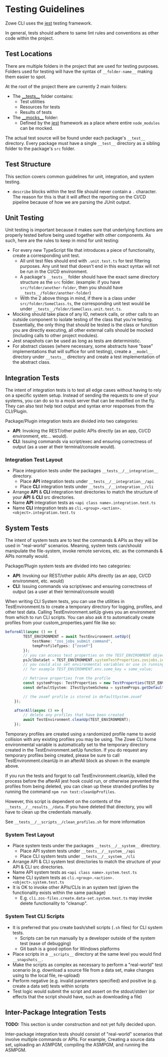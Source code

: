 # Testing Guidelines

Zowe CLI uses the [jest](https://jestjs.io/) testing framework.

In general, tests should adhere to same lint rules and conventions as other code within the project.

## Test Locations

There are multiple folders in the project that are used for testing purposes. Folders used for testing will have the syntax of `__folder-name__` making them easier to spot.

At the root of the project there are currently 2 main folders:

- The [\_\_tests\_\_](../__tests__) folder contains:
  - Test utilities
  - Resources for tests
  - Results of tests
- The [\_\_mocks\_\_](../__mocks__) folder:
  - Defined by the [jest] framework as a place where entire `node_modules` can be mocked.

The actual test source will be found under each package's `__test__` directory. Every package must have a single `__test__` directory as a sibling folder to the package's `src` folder.

## Test Structure

This section covers common guidelines for unit, integration, and system testing.

- `describe` blocks within the test file should never contain a `.` character. The reason for this is that it will affect the reporting on the CI/CD pipeline because of how we are parsing the JUnit output. 

## Unit Testing

Unit testing is important because it makes sure that underlying functions are properly tested before being used together with other components. As such, here are the rules to keep in mind for unit testing:

- For every new TypeScript file that introduces a piece of functionality, create a corresponding unit test.
  - All unit test files should end with `.unit.test.ts` for test filtering purposes. Any unit test that doesn't end in this exact syntax will not be run in the CI/CD environment.
  - A package's `__tests__` folder should have the exact same directory structure as the `src` folder. (example: if you have `src/folder/another-folder`, then you should have `__tests__/folder/another-folder`)
  - With the 2 above things in mind, if there is a class under `src/folder/SomeClass.ts`, the corresponding unit test would be under `__tests__/folder/SomeClass.unit.test.ts`.
- Mocking should take place of any IO, network calls, or other calls to an outside component to isolate testing of the class that you're testing. Essentially, the only thing that should be tested is the class or function you are directly executing, all other external calls should be mocked (including calls to other project modules).
- Jest snapshots can be used as long as tests are deterministic.
- For abstract classes (where necessary, some abstracts have "base" implementations that will suffice for unit testing), create a `__model__` directory under `__tests__` directory and create a test implementation of the abstract class.

## Integration Tests

The intent of integration tests is to test all edge cases without having to rely on a specific system setup. Instead of sending the requests to one of your systems, you can do so to a mock server that can be modified on the fly. They can also test help text output and syntax error responses from the CLI/Plugin.

Package/Plugin integration tests are divided into two categories:
- **API**: Invoking the REST/other public APIs directly (as an app, CI/CD environment, etc... would).
- **CLI**: Issuing commands via script/exec and ensuring correctness of output (as a user at their terminal/console would).

### Integration Test Layout
- Place integration tests under the packages `__tests__/__integration__` directory. 
  - Place **API** integration tests under `__tests__/__integration__/api`
  - Place **CLI** integration tests under `__tests__/__integration__/cli`
- Arrange **API** & **CLI** integration test directories to match the structure of your **API** & **CLI** src directories.
- Name **API** integration tests as `<api class name>.integration.test.ts`
- Name **CLI** integration tests as `cli.<group>.<action>.<object>.integration.test.ts`

## System Tests

The intent of system tests are to test the commands & APIs as they will be used in "real-world" scenarios. Meaning, system tests can/should manipulate the file-system, invoke remote services, etc. as the commands & APIs normally would. 

Package/Plugin system tests are divided into two categories:
- **API**: Invoking our REST/other public APIs directly (as an app, CI/CD environment, etc. would)
- **CLI**: Issuing commands via script/exec and ensuring correctness of output (as a user at their terminal/console would)

When writing CLI System tests, you can use the utilities in TestEnvironment.ts to create a temporary directory for logging, profiles, and other test data. 
Calling TestEnvironment.setUp gives you an environment from which to run CLI scripts. You can also ask it to automatically create profiles from your custom_properties.yaml file like so: 

```typescript
beforeAll(async () => {
        TEST_ENVIRONMENT = await TestEnvironment.setUp({
            testName: "zos_jobs_submit_command",
            tempProfileTypes: ["zosmf"]
        });
        // you can access test properties on the TEST_ENVIRONMENT object
        psJclDataSet = TEST_ENVIRONMENT.systemTestProperties.zosjobs.iefbr14PSDataSet;
        // you could also set environmental variables or use in running cli scripts 
        // for example TEST_ENVIRONMENT.env.some_key = some_value;

        // Retrieve properties from the profile
        const systemProps: TestProperties = new TestProperties(TEST_ENVIRONMENT.systemTestProperties);
        const defaultSystem: ITestSystemSchema = systemProps.getDefaultSystem();

        // the zosmf profile is stored in defaultSystem.zosmf
    });

    afterAll(async () => {
        // delete any profiles that have been created 
        await TestEnvironment.cleanUp(TEST_ENVIRONMENT);
    }); 

```

Temporary profiles are created using a randomized profile name to avoid collision with any existing profiles you may be using. The Zowe CLI home environmental variable is automatically set to the temporary directory created in the TestEnvironment.setUp function. If you do request any temporary profiles being created, please be sure to call TestEnvironment.cleanUp in an afterAll block as shown in the example above.

If you run the tests and forgot to call TestEnvironment.cleanUp, killed the process before the afterAll jest hook could run, 
or otherwise prevented the profiles from being deleted, you can clean up these stranded profiles by running the command `npm run test:cleanUpProfiles`.

However, this script is dependent on the contents of the `__tests__/__results__/data`. If you have deleted that directory, you will have to clean up the credentials manually.

See `__tests__/__scripts__/clean_profiles.sh` for more information


### System Test Layout
- Place system tests under the packages `__tests__/__system__` directory. 
  - Place API system tests under `__tests__/__system__/api`
  - Place CLI system tests under `__tests__/__system__/cli`
- Arrange API & CLI system test directories to match the structure of your API & CLI src directories.
- Name API system tests as `<api class name>.system.test.ts`
- Name CLI system tests as `cli.<group>.<action>.<object>.system.test.ts`
- It is OK to invoke other APIs/CLIs in an system test (given the functionality exists within the same package)
  - E.g. `cli.zos-files.create.data-set.system.test.ts` may invoke delete functionality to "cleanup". 
  
### System Test CLI Scripts
- It is preferred that you create bash/shell scripts (`.sh` files) for CLI system tests. 
  - Scripts can be run manually by a developer outside of the system test (ease of debugging) 
  - Git bash is a good option for Windows platforms
- Place scripts in a `__scripts__` directory at the same level you would find `__snapshots__`.
- Make the scripts as complex as necessary to perform a "real-world" test scenario (e.g. download a source file from a data set, make changes using to the local file, re-upload)
- Perform negative (e.g. invalid parameters specified) and positive (e.g. create a data set) tests within scripts
- Test logic would submit the script and assert on the stdout/stderr (or effects that the script should have, such as downloading a file)

## Inter-Package Integration Tests
**TODO:** This section is under construction and not yet fully decided upon.

Inter-package integration tests should consist of "real-world" scenarios that involve multiple commands or APIs. For example, Creating a source data set, uploading an ASMPGM, compiling the ASMPGM, and running the ASMPGM.

[jest]: https://facebook.github.io/jest/
[Integration Tests]: ./packages/PackagesAndPluginGuidelines.md#integration-tests
[PackagesAndPluginGuidelines.md]: ./packages/PackagesAndPluginGuidelines.md
